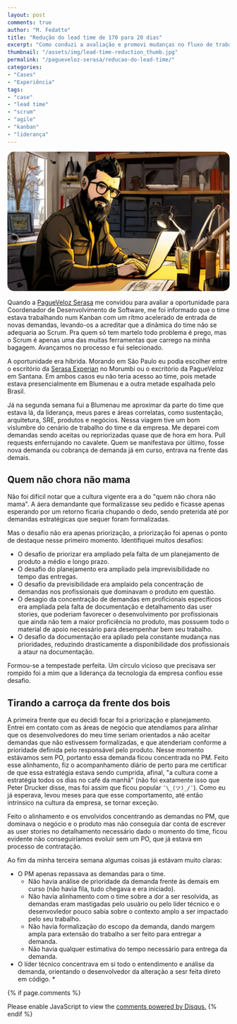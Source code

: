 ```yaml
---
layout: post
comments: true
author: "M. Fedatto"
title: "Redução do lead time de 170 para 20 dias"
excerpt: "Como conduzi a avaliação e promovi mudanças no fluxo de trabalho do time em busca de maior qualidade e produtividade, alcançando uma redução no lead time médio de 170 para 20 dias."
thumbnail: "/assets/img/lead-time-reduction_thumb.jpg"
permalink: "/pagueveloz-serasa/reducao-do-lead-time/"
categories:
- "Cases"
- "Experiência"
tags:
- "case"
- "lead time"
- "scrum"
- "agile"
- "kanban"
- "liderança"
---
```


<img src="/assets/img/lead-time-reduction.png" alt="{{ page.title }}" style="border-radius: 15px;" />

Quando a [PagueVeloz Serasa](https://pagueveloz.com.br/) me convidou para avaliar a oportunidade para Coordenador de Desenvolvimento de Software, me foi informado que o time estava trabalhando num Kanban com um rítmo acelerado de entrada de novas demandas, levando-os a acreditar que a dinâmica do time não se adequaria ao Scrum. Pra quem só tem martelo todo problema é prego, mas o Scrum é apenas uma das muitas ferramentas que carrego na minha bagagem. Avançamos no processo e fui selecionado.

A oportunidade era híbrida. Morando em São Paulo eu podia escolher entre o escritório da [Serasa Experian](https://serasa.com.br/) no Morumbi ou o excritório da PagueVeloz em Santana. Em ambos casos eu não teria acesso ao time, pois metade estava presencialmente em Blumenau e a outra metade espalhada pelo Brasil.

Já na segunda semana fui a Blumenau me aproximar da parte do time que estava lá, da liderança, meus pares e áreas correlatas, como sustentação, arquitetura, SRE, produtos e negócios. Nessa viagem tive um bom vislumbre do cenário de trabalho do time e da empresa. Me deparei com demandas sendo aceitas ou repriorizadas quase que de hora em hora. Pull requests enferrujando no cavalete. Quem se manifestava por último, fosse nova demanda ou cobrança de demanda já em curso, entrava na frente das demais.

## Quem não chora não mama

Não foi difícil notar que a cultura vigente era a do "quem não chora não mama". A áera demandante que formalizasse seu pedido e ficasse apenas esperando por um retorno ficaria chupando o dedo, sendo preterida até por demandas estratégicas que sequer foram formalizadas.

Mas o desafio não era apenas priorização, a priorização foi apenas o ponto de destaque nesse primeiro momento. Identifiquei muitos desafios:

* O desafio de priorizar era ampliado pela falta de um planejamento de produto a médio e longo prazo.
* O desafio do planejamento era ampliado pela imprevisibilidade no tempo das entregas.
* O desafio da previsibilidade era amplaido pela concentração de demandas nos profissionais que dominavam o produto em questão.
* O desagio da concentração de demandas em proficionais específicos era ampliada pela falta de documentação e detalhamento das user stories, que poderiam favorecer o desenvolvimento por profissionais que ainda não tem a maior proficiência no produto, mas possuem todo o material de apoio necessário para desempenhar bem seu trabalho.
* O desafio da documentação era apliado pela constante mudança nas prioridades, reduzindo drasticamente a disponibilidade dos profissionais a ataur na documentação.

Formou-se a tempestade perfeita. Um círculo vicioso que precisava ser rompido foi a mim que a liderança da tecnologia da empresa confiou esse desafio.

## Tirando a carroça da frente dos bois

A primeira frente que eu decidi focar foi a priorização e planejamento. Entrei em contato com as áreas de negócio que atendíamos para alinhar que os desenvolvedores do meu time seriam orientados a não aceitar demandas que não estivessem formalizadas, e que atenderiam conforme a prioridade definida pelo responsável pelo produto. Nesse momento estávamos sem PO, portanto essa demanda ficou concentrada no PM. Feito esse alinhamento, fiz o acompanhamento diário de perto para me certificar de que essa estratégia estava sendo cumprida, afinal, "a cultura come a estratégia todos os dias no café da manhã" (não foi exatamente isso que Peter Drucker disse, mas foi assim que ficou popular `¯\_(ツ)_/¯`). Como eu já esperava, levou meses para que esse comportamento, até então intrínsico na cultura da empresa, se tornar exceção.

Feito o alinhamento e os envolvidos concentrando as demandas no PM, que dominava o negócio e o produto mas não conseguia dar conta de escrever as user stories no detalhamento necessário dado o momento do time, ficou evidente não conseguiríamos evoluir sem um PO, que já estava em processo de contratação.

Ao fim da minha terceira semana algumas coisas já estávam muito claras:

* O PM apenas repassava as demandas para o time.
  * Não havia análise de prioridade da demanda frente às demais em curso (não havia fila, tudo chegava e era iniciado).
  * Não havia alinhamento com o time sobre a dor a ser resolvida, as demandas eram mastigadas pelo usuário ou pelo líder técnico e o desenvovledor pouco sabia sobre o contexto amplo a ser impactado pelo seu trabalho.
  * Não havia formalização do escopo da demanda, dando margem ampla para extensão do trabalho a ser feito para entregar a demanda.
  * Não havia qualquer estimativa do tempo necessário para entrega da demanda.
* O líder técnico concentrava em si todo o entendimento e análise da demanda, orientando o desenvolvedor da alteração a sesr feita direto em código.
  * 

{% if page.comments %}
<div id="disqus_thread"></div>
<script>
    (function() { // DON'T EDIT BELOW THIS LINE
    var d = document, s = d.createElement('script');
    s.src = 'https://br-mfedatto-io.disqus.com/embed.js';
    s.setAttribute('data-timestamp', +new Date());
    (d.head || d.body).appendChild(s);
    })();
</script>
<noscript>Please enable JavaScript to view the <a href="https://disqus.com/?ref_noscript">comments powered by Disqus.</a></noscript>
{% endif %}
